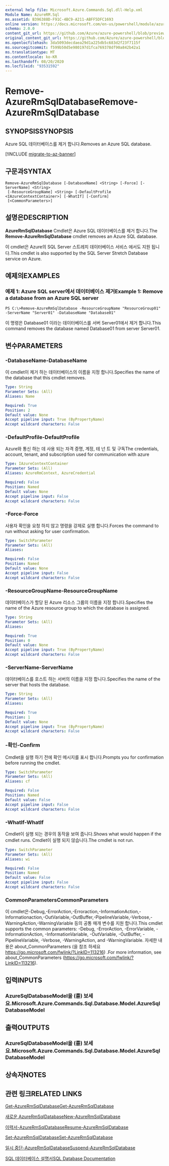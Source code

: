 ```yaml
---
external help file: Microsoft.Azure.Commands.Sql.dll-Help.xml
Module Name: AzureRM.Sql
ms.assetid: B396388D-F91C-4BC9-A211-ABFF5DFC1693
online version: https://docs.microsoft.com/en-us/powershell/module/azurerm.sql/remove-azurermsqldatabase
schema: 2.0.0
content_git_url: https://github.com/Azure/azure-powershell/blob/preview/src/ResourceManager/Sql/Commands.Sql/help/Remove-AzureRmSqlDatabase.md
original_content_git_url: https://github.com/Azure/azure-powershell/blob/preview/src/ResourceManager/Sql/Commands.Sql/help/Remove-AzureRmSqlDatabase.md
ms.openlocfilehash: 3da5093decdaea29d1a225db5c683d2f23f7115f
ms.sourcegitcommit: f599b50d5e980197d1fca769378df90a842b42a1
ms.translationtype: MT
ms.contentlocale: ko-KR
ms.lasthandoff: 08/20/2020
ms.locfileid: "93531592"
---
```

# <span data-ttu-id="fcda8-101">Remove-AzureRmSqlDatabase</span><span class="sxs-lookup"><span data-stu-id="fcda8-101">Remove-AzureRmSqlDatabase</span></span>

## <span data-ttu-id="fcda8-102">SYNOPSIS</span><span class="sxs-lookup"><span data-stu-id="fcda8-102">SYNOPSIS</span></span>
<span data-ttu-id="fcda8-103">Azure SQL 데이터베이스를 제거 합니다.</span><span class="sxs-lookup"><span data-stu-id="fcda8-103">Removes an Azure SQL database.</span></span>

[!INCLUDE [migrate-to-az-banner](../../includes/migrate-to-az-banner.md)]

## <span data-ttu-id="fcda8-104">구문과</span><span class="sxs-lookup"><span data-stu-id="fcda8-104">SYNTAX</span></span>

```
Remove-AzureRmSqlDatabase [-DatabaseName] <String> [-Force] [-ServerName] <String>
 [-ResourceGroupName] <String> [-DefaultProfile <IAzureContextContainer>] [-WhatIf] [-Confirm]
 [<CommonParameters>]
```

## <span data-ttu-id="fcda8-105">설명은</span><span class="sxs-lookup"><span data-stu-id="fcda8-105">DESCRIPTION</span></span>
<span data-ttu-id="fcda8-106">**AzureRmSqlDatabase** Cmdlet은 Azure SQL 데이터베이스를 제거 합니다.</span><span class="sxs-lookup"><span data-stu-id="fcda8-106">The **Remove-AzureRmSqlDatabase** cmdlet removes an Azure SQL database.</span></span>

<span data-ttu-id="fcda8-107">이 cmdlet은 Azure의 SQL Server 스트레치 데이터베이스 서비스 에서도 지원 됩니다.</span><span class="sxs-lookup"><span data-stu-id="fcda8-107">This cmdlet is also supported by the SQL Server Stretch Database service on Azure.</span></span>

## <span data-ttu-id="fcda8-108">예제의</span><span class="sxs-lookup"><span data-stu-id="fcda8-108">EXAMPLES</span></span>

### <span data-ttu-id="fcda8-109">예제 1: Azure SQL server에서 데이터베이스 제거</span><span class="sxs-lookup"><span data-stu-id="fcda8-109">Example 1: Remove a database from an Azure SQL server</span></span>
```
PS C:\>Remove-AzureRmSqlDatabase -ResourceGroupName "ResourceGroup01" -ServerName "Server01" -DatabaseName "Database01"
```

<span data-ttu-id="fcda8-110">이 명령은 Database01 이라는 데이터베이스를 서버 Server01에서 제거 합니다.</span><span class="sxs-lookup"><span data-stu-id="fcda8-110">This command removes the database named Database01 from server Server01.</span></span>

## <span data-ttu-id="fcda8-111">변수</span><span class="sxs-lookup"><span data-stu-id="fcda8-111">PARAMETERS</span></span>

### <span data-ttu-id="fcda8-112">-DatabaseName</span><span class="sxs-lookup"><span data-stu-id="fcda8-112">-DatabaseName</span></span>
<span data-ttu-id="fcda8-113">이 cmdlet이 제거 하는 데이터베이스의 이름을 지정 합니다.</span><span class="sxs-lookup"><span data-stu-id="fcda8-113">Specifies the name of the database that this cmdlet removes.</span></span>

```yaml
Type: String
Parameter Sets: (All)
Aliases: Name

Required: True
Position: 2
Default value: None
Accept pipeline input: True (ByPropertyName)
Accept wildcard characters: False
```

### <span data-ttu-id="fcda8-114">-DefaultProfile</span><span class="sxs-lookup"><span data-stu-id="fcda8-114">-DefaultProfile</span></span>
<span data-ttu-id="fcda8-115">Azure와 통신 하는 데 사용 되는 자격 증명, 계정, 테 넌 트 및 구독</span><span class="sxs-lookup"><span data-stu-id="fcda8-115">The credentials, account, tenant, and subscription used for communication with azure</span></span>

```yaml
Type: IAzureContextContainer
Parameter Sets: (All)
Aliases: AzureRmContext, AzureCredential

Required: False
Position: Named
Default value: None
Accept pipeline input: False
Accept wildcard characters: False
```

### <span data-ttu-id="fcda8-116">-Force</span><span class="sxs-lookup"><span data-stu-id="fcda8-116">-Force</span></span>
<span data-ttu-id="fcda8-117">사용자 확인을 요청 하지 않고 명령을 강제로 실행 합니다.</span><span class="sxs-lookup"><span data-stu-id="fcda8-117">Forces the command to run without asking for user confirmation.</span></span>

```yaml
Type: SwitchParameter
Parameter Sets: (All)
Aliases:

Required: False
Position: Named
Default value: None
Accept pipeline input: False
Accept wildcard characters: False
```

### <span data-ttu-id="fcda8-118">-ResourceGroupName</span><span class="sxs-lookup"><span data-stu-id="fcda8-118">-ResourceGroupName</span></span>
<span data-ttu-id="fcda8-119">데이터베이스가 할당 된 Azure 리소스 그룹의 이름을 지정 합니다.</span><span class="sxs-lookup"><span data-stu-id="fcda8-119">Specifies the name of the Azure resource group to which the database is assigned.</span></span>

```yaml
Type: String
Parameter Sets: (All)
Aliases:

Required: True
Position: 0
Default value: None
Accept pipeline input: True (ByPropertyName)
Accept wildcard characters: False
```

### <span data-ttu-id="fcda8-120">-ServerName</span><span class="sxs-lookup"><span data-stu-id="fcda8-120">-ServerName</span></span>
<span data-ttu-id="fcda8-121">데이터베이스를 호스트 하는 서버의 이름을 지정 합니다.</span><span class="sxs-lookup"><span data-stu-id="fcda8-121">Specifies the name of the server that hosts the database.</span></span>

```yaml
Type: String
Parameter Sets: (All)
Aliases:

Required: True
Position: 1
Default value: None
Accept pipeline input: True (ByPropertyName)
Accept wildcard characters: False
```

### <span data-ttu-id="fcda8-122">-확인</span><span class="sxs-lookup"><span data-stu-id="fcda8-122">-Confirm</span></span>
<span data-ttu-id="fcda8-123">Cmdlet을 실행 하기 전에 확인 메시지를 표시 합니다.</span><span class="sxs-lookup"><span data-stu-id="fcda8-123">Prompts you for confirmation before running the cmdlet.</span></span>

```yaml
Type: SwitchParameter
Parameter Sets: (All)
Aliases: cf

Required: False
Position: Named
Default value: False
Accept pipeline input: False
Accept wildcard characters: False
```

### <span data-ttu-id="fcda8-124">-WhatIf</span><span class="sxs-lookup"><span data-stu-id="fcda8-124">-WhatIf</span></span>
<span data-ttu-id="fcda8-125">Cmdlet이 실행 되는 경우의 동작을 보여 줍니다.</span><span class="sxs-lookup"><span data-stu-id="fcda8-125">Shows what would happen if the cmdlet runs.</span></span>
<span data-ttu-id="fcda8-126">Cmdlet이 실행 되지 않습니다.</span><span class="sxs-lookup"><span data-stu-id="fcda8-126">The cmdlet is not run.</span></span>

```yaml
Type: SwitchParameter
Parameter Sets: (All)
Aliases: wi

Required: False
Position: Named
Default value: False
Accept pipeline input: False
Accept wildcard characters: False
```

### <span data-ttu-id="fcda8-127">CommonParameters</span><span class="sxs-lookup"><span data-stu-id="fcda8-127">CommonParameters</span></span>
<span data-ttu-id="fcda8-128">이 cmdlet은-Debug,-ErrorAction,-Erroraction,-InformationAction,-Informationaction,-OutVariable,-OutBuffer,-PipelineVariable,-Verbose,-WarningAction,-WarningVariable 등의 공통 매개 변수를 지원 합니다.</span><span class="sxs-lookup"><span data-stu-id="fcda8-128">This cmdlet supports the common parameters: -Debug, -ErrorAction, -ErrorVariable, -InformationAction, -InformationVariable, -OutVariable, -OutBuffer, -PipelineVariable, -Verbose, -WarningAction, and -WarningVariable.</span></span> <span data-ttu-id="fcda8-129">자세한 내용은 about_CommonParameters (을 참조 하세요 https://go.microsoft.com/fwlink/?LinkID=113216) .</span><span class="sxs-lookup"><span data-stu-id="fcda8-129">For more information, see about_CommonParameters (https://go.microsoft.com/fwlink/?LinkID=113216).</span></span>

## <span data-ttu-id="fcda8-130">입력</span><span class="sxs-lookup"><span data-stu-id="fcda8-130">INPUTS</span></span>

### <span data-ttu-id="fcda8-131">AzureSqlDatabaseModel을 (를) 보세요.</span><span class="sxs-lookup"><span data-stu-id="fcda8-131">Microsoft.Azure.Commands.Sql.Database.Model.AzureSqlDatabaseModel</span></span>

## <span data-ttu-id="fcda8-132">출력</span><span class="sxs-lookup"><span data-stu-id="fcda8-132">OUTPUTS</span></span>

### <span data-ttu-id="fcda8-133">AzureSqlDatabaseModel을 (를) 보세요.</span><span class="sxs-lookup"><span data-stu-id="fcda8-133">Microsoft.Azure.Commands.Sql.Database.Model.AzureSqlDatabaseModel</span></span>

## <span data-ttu-id="fcda8-134">상속자</span><span class="sxs-lookup"><span data-stu-id="fcda8-134">NOTES</span></span>

## <span data-ttu-id="fcda8-135">관련 링크</span><span class="sxs-lookup"><span data-stu-id="fcda8-135">RELATED LINKS</span></span>

[<span data-ttu-id="fcda8-136">Get-AzureRmSqlDatabase</span><span class="sxs-lookup"><span data-stu-id="fcda8-136">Get-AzureRmSqlDatabase</span></span>](./Get-AzureRmSqlDatabase.md)

[<span data-ttu-id="fcda8-137">새로운 AzureRmSqlDatabase</span><span class="sxs-lookup"><span data-stu-id="fcda8-137">New-AzureRmSqlDatabase</span></span>](./New-AzureRmSqlDatabase.md)

[<span data-ttu-id="fcda8-138">이력서-AzureRmSqlDatabase</span><span class="sxs-lookup"><span data-stu-id="fcda8-138">Resume-AzureRmSqlDatabase</span></span>](./Resume-AzureRmSqlDatabase.md)

[<span data-ttu-id="fcda8-139">Set-AzureRmSqlDatabase</span><span class="sxs-lookup"><span data-stu-id="fcda8-139">Set-AzureRmSqlDatabase</span></span>](./Set-AzureRmSqlDatabase.md)

[<span data-ttu-id="fcda8-140">일시 중단-AzureRmSqlDatabase</span><span class="sxs-lookup"><span data-stu-id="fcda8-140">Suspend-AzureRmSqlDatabase</span></span>](./Suspend-AzureRmSqlDatabase.md)

[<span data-ttu-id="fcda8-141">SQL 데이터베이스 설명서</span><span class="sxs-lookup"><span data-stu-id="fcda8-141">SQL Database Documentation</span></span>](https://docs.microsoft.com/azure/sql-database/)


